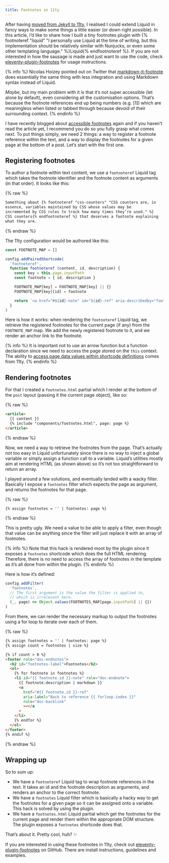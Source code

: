 ```yaml
---
title: Footnotes in 11ty
---
```


After having [moved from Jekyll to 11ty](/2020/11/30/from-jekyll-to-11ty/), I realised I could extend Liquid in fancy ways to make some things a little easier (or down right possible). In this article, I’d like to share how I built a tiny footnotes plugin with {% footnoteref "liquid" "I personally use Liquid at the time of writing, but this implementation should be relatively similar with Nunjucks, or even some other templating language." %}Liquid{% endfootnoteref %}. If you are not interested in how the sausage is made and just want to use the code, check [eleventy-plugin-footnotes](https://github.com/KittyGiraudel/eleventy-plugin-footnotes) for usage instructions.

{% info %}
Nicolas Hoizey pointed out on Twitter that [markdown-it-footnote](https://github.com/markdown-it/markdown-it-footnote) does essentially the same thing with less integration and using Markdown syntax instead of Liquid.

*Maybe*, but my main problem with it is that it’s not super accessible (let alone by default), even considering all the customisation options. That’s because the footnote references end up being numbers (e.g. [1]) which are meaningless when listed or tabbed through because devoid of their surrounding context.
{% endinfo %}

I have recently blogged about [accessible footnotes](/2020/11/24/accessible-footnotes-and-a-bit-of-react/) again and if you haven’t read the article yet, I recommend you do so you fully grasp what comes next. To put things simply, we need 2 things: a way to register a footnote reference within the text, and a way to display the footnotes for a given page at the bottom of a post. Let’s start with the first one. 

## Registering footnotes

To author a footnote within text content, we use a `footnoteref` Liquid tag which takes the footnote identifier and the footnote content as arguments (in that order). It looks like this:

{% raw %}
```html
Something about {% footnoteref "css-counters" "CSS counters are, in
essence, variables maintained by CSS whose values may be
incremented by CSS rules to track how many times they’re used." %}
CSS counters{% endfootnoteref %} that deserves a footnote explaining
what they are.
```
{% endraw %}

The 11ty configuration would be authored like this:

```js
const FOOTNOTE_MAP = []

config.addPairedShortcode(
  'footnoteref',
  function footnoteref (content, id, description) {
    const key = this.page.inputPath
    const footnote = { id, description }

    FOOTNOTE_MAP[key] = FOOTNOTE_MAP[key] || {}
    FOOTNOTE_MAP[key][id] = footnote

    return `<a href="#${id}-note" id="${id}-ref" aria-describedby="footnotes-label" role="doc-noteref" class="Footnotes__ref">${content}</a>`
  }
)
```

Here is how it works: when rendering the `footnoteref` Liquid tag, we retrieve the registered footnotes for the current page (if any) from the `FOOTNOTE_MAP` map. We add the newly registered footnote to it, and we render an anchor link to the footnote.

{% info %}
It is important not to use an arrow function but a function declaration since we need to access the page stored on the `this` context. The ability to [access page data values within shortcode definitions](https://www.11ty.dev/docs/languages/liquid/#access-to-page-data-values) comes from 11ty. 
{% endinfo %}

## Rendering footnotes

For that I created a `footnotes.html` partial which I render at the bottom of the `post` layout (passing it the current page object), like so:

{% raw %}
```html
<article>
  {{ content }}
  {% include "components/footnotes.html", page: page %}
</article>
```
{% endraw %}

Now, we need a way to retrieve the footnotes from the page. That’s actually not too easy in Liquid unfortunately since there is no way to inject a global variable or simply assign a function call to a variable. Liquid’s utilities mostly aim at rendering HTML (as shown above) so it’s not too straightforward to return an array.

I played around a few solutions, and eventually landed with a wacky filter. Basically I expose a `footnotes` filter which expects the page as argument, and returns the footnotes for that page. 

{% raw %}
```liquid
{% assign footnotes = '' | footnotes: page %}
```
{% endraw %}

This is pretty ugly. We need a value to be able to apply a filter, even though that value can be anything since the filter will just replace it with an array of footnotes.

{% info %}
Note that this hack is rendered moot by the plugin since it exposes a `footnotes` shortcode which does the full HTML rendering. Therefore, there is no need to access the array of footnotes in the template as it’s all done from within the plugin.
{% endinfo %}

Here is how it’s defined:

```js
config.addFilter(
  'footnotes', 
  // The first argument is the value the filter is applied to,
  // which is irrelevant here.
  (_, page) => Object.values(FOOTNOTES_MAP[page.inputPath] || {})
)
```

From there, we can render the necessary markup to output the footnotes using a for loop to iterate over each of them.

{% raw %}
```html
{% assign footnotes = '' | footnotes: page %}
{% assign count = footnotes | size %}

{% if count > 0 %}
<footer role="doc-endnotes">
  <h2 id="footnotes-label">Footnotes</h2>
  <ol>
    {% for footnote in footnotes %}
    <li id="{{ footnote.id }}-note" role="doc-endnote">
      {{ footnote.description | markdown }}
      <a
        href="#{{ footnote.id }}-ref"
        aria-label="Back to reference {{ forloop.index }}"
        role="doc-backlink"
        >↩</a
      >
    </li>
    {% endfor %}
  </ol>
</footer>
{% endif %}
```
{% endraw %}

## Wrapping up

So to sum up:

- We have a `footnoteref` Liquid tag to wrap footnote references in the text. It takes an id and the footnote description as arguments, and renders an anchor to the correct footnote.
- We have a `footnotes` Liquid filter which is basically a hacky way to get the footnotes for a given page so it can be assigned onto a variable. This hack is solved by using the plugin.
- We have a `footnotes.html` Liquid partial which get the footnotes for the current page and render them within the appropriate DOM structure. The plugin exposes a `footnotes` shortcode does that.

That’s about it. Pretty cool, huh? ✨

If you are interested in using these footnotes in 11ty, check out [eleventy-plugin-footnotes](https://github.com/KittyGiraudel/eleventy-plugin-footnotes) on GitHub. There are install instructions, guidelines and examples.
